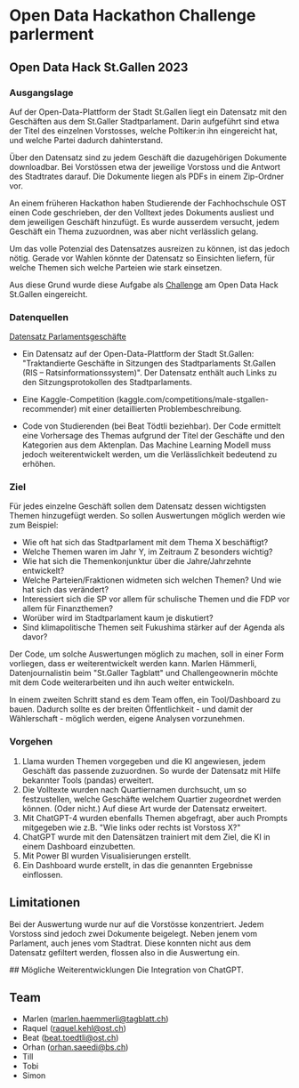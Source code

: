 # Open Data Hackathon Challenge parlerment

## Open Data Hack St.Gallen 2023

### Ausgangslage
Auf der Open-Data-Plattform der Stadt St.Gallen liegt ein Datensatz mit den Geschäften aus dem St.Galler Stadtparlament. Darin aufgeführt sind etwa der Titel des einzelnen Vorstosses, welche Poltiker:in ihn eingereicht hat, und welche Partei dadurch dahinterstand.

Über den Datensatz sind zu jedem Geschäft die dazugehörigen Dokumente downloadbar. Bei Vorstössen etwa der jeweilige Vorstoss und die Antwort des Stadtrates darauf. Die Dokumente liegen als PDFs in einem Zip-Ordner vor.

An einem früheren Hackathon haben Studierende der Fachhochschule OST einen Code geschrieben, der den Volltext jedes Dokuments ausliest und dem jeweiligen Geschäft hinzufügt. Es wurde ausserdem versucht, jedem Geschäft ein Thema zuzuordnen, was aber nicht verlässlich gelang.

Um das volle Potenzial des Datensatzes ausreizen zu können, ist das jedoch nötig. Gerade vor Wahlen könnte der Datensatz so Einsichten liefern, für welche Themen sich welche Parteien wie stark einsetzen.

Aus diese Grund wurde diese Aufgabe als [Challenge](https://www.opendatahacksg.ch/_files/ugd/adb50b_7bfd538275324429bdd7495a38ad06f9.pdf) am Open Data Hack St.Gallen eingereicht.

### Datenquellen
[Datensatz Parlamentsgeschäfte](https://daten.sg.ch/explore/dataset/traktandierte-geschaefte-sitzungen-stadtparlament-stgallen%40stadt-stgallen/table/?disjunctive.legislatur&disjunctive.geschaeftstyp&disjunctive.gliederung&disjunctive.gliederungsnummer&disjunctive.ebene1&disjunctive.ebene2&disjunctive.ebene3&disjunctive.ebene4&disjunctive.ebene5&disjunctive.ebene6&disjunctive.traktandenstatus&sort=nr&refine.legislatur=01.01.2021+-+31.12.2024)


- Ein Datensatz auf der Open-Data-Plattform der Stadt St.Gallen: "Traktandierte Geschäfte in Sitzungen des Stadtparlaments St.Gallen (RIS – Ratsinformationssystem)". Der Datensatz enthält auch Links zu den Sitzungsprotokollen des Stadtparlaments.

- Eine Kaggle-Competition (kaggle.com/competitions/male-stgallen-recommender) mit einer detaillierten Problembeschreibung.

- Code von Studierenden (bei Beat Tödtli beziehbar). Der Code ermittelt eine Vorhersage des Themas aufgrund der Titel der Geschäfte und den Kategorien aus dem Aktenplan. Das Machine Learning Modell muss jedoch weiterentwickelt werden, um die Verlässlichkeit bedeutend zu erhöhen.


### Ziel
Für jedes einzelne Geschäft sollen dem Datensatz dessen wichtigsten Themen hinzugefügt werden. So sollen Auswertungen möglich werden wie zum Beispiel:

* Wie oft hat sich das Stadtparlament mit dem Thema X beschäftigt?
* Welche Themen waren im Jahr Y, im Zeitraum Z besonders wichtig?
* Wie hat sich die Themenkonjunktur über die Jahre/Jahrzehnte entwickelt?
* Welche Parteien/Fraktionen widmeten sich welchen Themen? Und wie hat sich das verändert?
* Interessiert sich die SP vor allem für schulische Themen und die FDP vor allem für
Finanzthemen?
* Worüber wird im Stadtparlament kaum je diskutiert?
* Sind klimapolitische Themen seit Fukushima stärker auf der Agenda als davor?

Der Code, um solche Auswertungen möglich zu machen, soll in einer Form vorliegen, dass er weiterentwickelt werden kann. Marlen Hämmerli, Datenjournalistin beim "St.Galler Tagblatt" und Challengeownerin möchte mit dem Code weiterarbeiten und ihn auch weiter entwickeln.

In einem zweiten Schritt stand es dem Team offen, ein Tool/Dashboard zu bauen. Dadurch sollte es der breiten Öffentlichkeit - und damit der Wählerschaft - möglich werden, eigene Analysen vorzunehmen.


### Vorgehen

1. Llama wurden Themen vorgegeben und die KI angewiesen, jedem Geschäft das passende zuzuordnen. So wurde der Datensatz mit Hilfe bekannter Tools (pandas) erweitert.
2. Die Volltexte wurden nach Quartiernamen durchsucht, um so festzustellen, welche Geschäfte welchem Quartier zugeordnet werden können. (Oder nicht.) Auf diese Art wurde der Datensatz erweitert.
3. Mit ChatGPT-4 wurden ebenfalls Themen abgefragt, aber auch Prompts mitgegeben wie z.B. "Wie links oder rechts ist Vorstoss X?"
4. ChatGPT wurde mit den Datensätzen trainiert mit dem Ziel, die KI in einem Dashboard einzubetten.
5. Mit Power BI wurden Visualisierungen erstellt.
6. Ein Dashboard wurde erstellt, in das die genannten Ergebnisse einflossen.



## Limitationen
Bei der Auswertung wurde nur auf die Vorstösse konzentriert. Jedem Vorstoss sind jedoch zwei Dokumente beigelegt. Neben jenem vom Parlament, auch jenes vom Stadtrat. Diese konnten nicht aus dem Datensatz gefiltert werden, flossen also in die Auswertung ein.




## Mögliche Weiterentwicklungen
Die Integration von ChatGPT.

## Team
- Marlen (marlen.haemmerli@tagblatt.ch)
- Raquel (raquel.kehl@ost.ch)
- Beat (beat.toedtli@ost.ch)
- Orhan (orhan.saeedi@bs.ch)
- Till
- Tobi
- Simon

